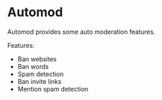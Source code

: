 # Automod

Automod provides some auto moderation features.

Features:

 - Ban websites
 - Ban words
 - Spam detection
 - Ban invite links
 - Mention spam detection
